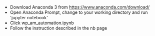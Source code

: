 * Download Anaconda 3 from https://www.anaconda.com/download/
* Open Anaconda Prompt, change to your working directory and run 'jupyter notebook' 
* Click wp_am_automation.ipynb
* Follow the instruction described in the nb page
